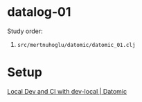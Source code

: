 # datalog-01

Study order:

1. `src/mertnuhoglu/datomic/datomic_01.clj`

# Setup

[Local Dev and CI with dev-local | Datomic](https://docs.datomic.com/cloud/dev-local.html)
